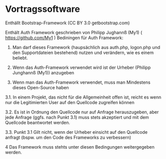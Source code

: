 # Vortragssoftware
Enthällt Bootstrap-Framework (CC BY 3.0 getbootstrap.com)

Enthält Auth Framework geschrieben von Philipp Jughannß (My1) ( https://github.com/My1 )
Bediningen für Auth Framework:

1. Man darf dieses Framework (haupsächlich aus auth.php, logon.php und den Supportdateien bestehend) nutzen und verändern, wie es einem beliebt.

2. Wenn das Auth-Framework verwendet wird ist der Urheber (Philipp Junghannß (My1)) anzugeben

3. Wenn man das Auth-Framework verwendet, muss man Mindestens dieses Open-Source haben

3.1. In einem Projekt, das nicht für die Allgemeinheit offen ist, reicht es wenn nur die Legitimierten User auf den Quellcode zugreifen können

3.2. Es ist in Ordnung den Quellcode nur auf Anfrage herauszugeben, aber jede Anfrage (ggfs. nach Punkt 3.1) muss stets akzeptiert und mit dem Quellcode beantwortet werden.

3.3. Punkt 3.1 Gilt nicht, wenn der Urheber einsicht auf den Quellcode anfragt (bspw. um den Code des Frameworks zu verbessern)

4 Das Framework muss stehts unter diesen Bedingungen weitergegeben werden.
